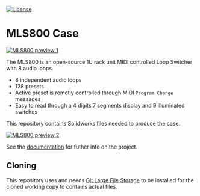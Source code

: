 [![License](https://img.shields.io/badge/license-GPL%20License-blue.svg)](https://opensource.org/licenses/GPL-3.0)

# MLS800 Case

[![MLS800 preview 1](https://blemasle.github.io/mls800/assets/product-front-2.gif)](https://blemasle.github.io/mls800/assets/large/product-front-2.png)

The MLS800 is an open-source 1U rack unit MIDI controlled Loop Switcher with 8 audio loops.  

* 8 independent audio loops
* 128 presets
* Active preset is remotly controlled through MIDI `Program Change` messages
* Easy to read through a 4 digits 7 segments display and 9 illuminated switches

This repository contains Solidworks files needed to produce the case.  

[![MLS800 preview 2](https://blemasle.github.io/mls800/assets/product-back.gif)](https://blemasle.github.io/mls800/assets/large/product-back.png)

See the [documentation](https://blemasle.github.io/mls800) for futher info on the project.

## Cloning

This repository uses and needs [Git Large File Storage](https://git-lfs.github.com/) to be installed for the cloned working copy to contains actual files.
